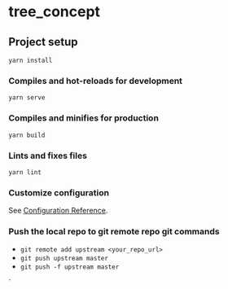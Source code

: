 # tree_concept

## Project setup
```
yarn install
```

### Compiles and hot-reloads for development
```
yarn serve
```

### Compiles and minifies for production
```
yarn build
```

### Lints and fixes files
```
yarn lint
```

### Customize configuration
See [Configuration Reference](https://cli.vuejs.org/config/).



### Push the local repo to git remote repo git commands

- `git remote add upstream <your_repo_url>`
- `git push upstream master`
- `git push -f upstream master`

`